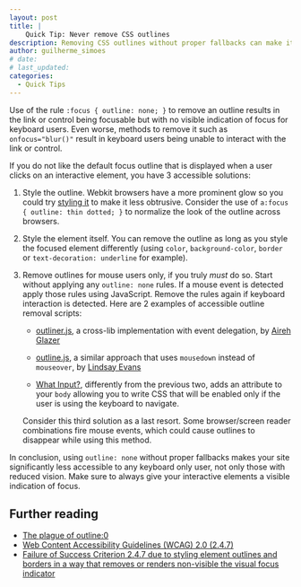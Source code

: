 ```yaml
---
layout: post
title: |
    Quick Tip: Never remove CSS outlines
description: Removing CSS outlines without proper fallbacks can make it impossible to navigate your site with a keyboard.
author: guilherme_simoes
# date:
# last_updated:
categories:
  - Quick Tips
---
```

Use of the rule `:focus { outline: none; }` to remove an outline results in the link or control being focusable but with no visible indication of focus for keyboard users. Even worse, methods to remove it such as `onfocus="blur()"` result in keyboard users being unable to interact with the link or control.

If you do not like the default focus outline that is displayed when a user clicks on an interactive element, you have 3 accessible solutions:

1. Style the outline. Webkit browsers have a more prominent glow so you could try [styling it](https://developer.mozilla.org/en-US/docs/CSS/outline) to make it less obtrusive. Consider the use of `a:focus { outline: thin dotted; }` to normalize the look of the outline across browsers.

2. Style the element itself. You can remove the outline as long as you style the focused element differently (using `color`, `background-color`, `border` or `text-decoration: underline` for example).

3. Remove outlines for mouse users only, if you truly *must* do so. Start without applying any `outline: none` rules. If a mouse event is detected apply those rules using JavaScript. Remove the rules again if keyboard interaction is detected. Here are 2 examples of accessible outline removal scripts:

    * [outliner.js](https://gist.github.com/2470777), a cross-lib implementation with event delegation, by [Aireh Glazer](https://twitter.com/#!/arglazer)

    * [outline.js](https://github.com/lindsayevans/outline.js), a similar approach that uses `mousedown` instead of `mouseover`, by [Lindsay Evans](https://twitter.com/lindsayevans/)

    * [What Input?](https://github.com/ten1seven/what-input), differently from the previous two, adds an attribute to your `body` allowing you to write CSS that will be enabled only if the user is using the keyboard to navigate.

    Consider this third solution as a last resort. Some browser/screen reader combinations fire mouse events, which could cause outlines to disappear while using this method.

In conclusion, using `outline: none` without proper fallbacks makes your site significantly less accessible to any keyboard only user, not only those with reduced vision. Make sure to always give your interactive elements a visible indication of focus.

## Further reading
- [The plague of outline:0](https://webaim.org/blog/plague-of-outline-0/)
- [Web Content Accessibility Guidelines (WCAG) 2.0 (2.4.7)](https://www.w3.org/TR/2008/REC-WCAG20-20081211/#navigation-mechanisms-focus-visible)
- [Failure of Success Criterion 2.4.7 due to styling element outlines and borders in a way that removes or renders non-visible the visual focus indicator](https://www.w3.org/TR/2008/NOTE-WCAG20-TECHS-20081211/F78)
